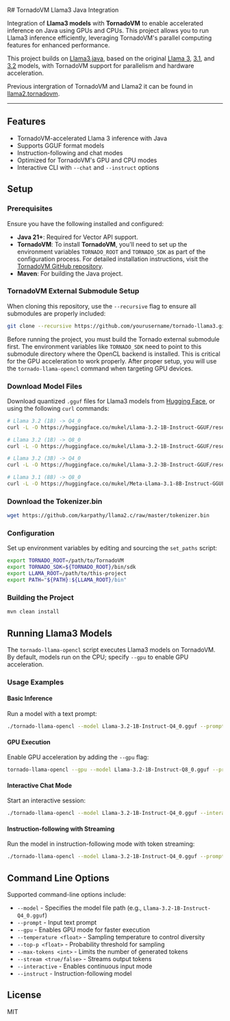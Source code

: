 R# TornadoVM Llama3 Java Integration

Integration of **Llama3 models** with **TornadoVM** to enable accelerated inference on Java using GPUs and CPUs. This project allows you to run Llama3 inference efficiently, leveraging TornadoVM's parallel computing features for enhanced performance.


This project builds on [Llama3.java](https://github.com/mukel/llama3.java), based on the original [Llama 3](https://github.com/meta-llama/llama3), [3.1](https://llama.meta.com/docs/model-cards-and-prompt-formats/llama3_1), and [3.2](https://ai.meta.com/blog/llama-3-2-connect-2024-vision-edge-mobile-devices/) models, with TornadoVM support for parallelism and hardware acceleration.

Previous intergration of TornadoVM and Llama2 it can be found in [llama2.tornadovm](https://github.com/mikepapadim/llama2.tornadovm.java).

---

## Features

- TornadoVM-accelerated Llama 3 inference with Java
- Supports GGUF format models
- Instruction-following and chat modes
- Optimized for TornadoVM's GPU and CPU modes
- Interactive CLI with `--chat` and `--instruct` options

## Setup

### Prerequisites

Ensure you have the following installed and configured:

- **Java 21+**: Required for Vector API support.
- **TornadoVM**: To install **TornadoVM**, you'll need to set up the environment variables `TORNADO_ROOT` and `TORNADO_SDK` as part of the configuration process.
  For detailed installation instructions, visit the [TornadoVM GitHub repository](https://github.com/beehive-lab/TornadoVM).
- **Maven**: For building the Java project.

### TornadoVM External Submodule Setup

When cloning this repository, use the `--recursive` flag to ensure all submodules are properly included:

```bash
git clone --recursive https://github.com/yourusername/tornado-llama3.git
```

Before running the project, you must build the Tornado external submodule first. The environment variables like `TORNADO_SDK` need to point to this submodule directory where the OpenCL backend is installed. This is critical for the GPU acceleration to work properly. After proper setup, you will use the `tornado-llama-opencl` command when targeting GPU devices.

### Download Model Files

Download quantized `.gguf` files for Llama3 models from [Hugging Face](https://huggingface.co/mukel/), or using the following `curl` commands:

```bash
# Llama 3.2 (1B) -> Q4_0
curl -L -O https://huggingface.co/mukel/Llama-3.2-1B-Instruct-GGUF/resolve/main/Llama-3.2-1B-Instruct-Q4_0.gguf

# Llama 3.2 (1B) -> Q8_0
curl -L -O https://huggingface.co/mukel/Llama-3.2-1B-Instruct-GGUF/resolve/main/Llama-3.2-1B-Instruct-Q8_0.gguf

# Llama 3.2 (3B) -> Q4_0
curl -L -O https://huggingface.co/mukel/Llama-3.2-3B-Instruct-GGUF/resolve/main/Llama-3.2-3B-Instruct-Q4_0.gguf

# Llama 3.1 (8B) -> Q8_0
curl -L -O https://huggingface.co/mukel/Meta-Llama-3.1-8B-Instruct-GGUF/resolve/main/Meta-Llama-3.1-8B-Instruct-Q4_0.gguf
```

### Download the Tokenizer.bin
```bash
wget https://github.com/karpathy/llama2.c/raw/master/tokenizer.bin
```

### Configuration

Set up environment variables by editing and sourcing the `set_paths` script:

```bash
export TORNADO_ROOT=/path/to/TornadoVM
export TORNADO_SDK=${TORNADO_ROOT}/bin/sdk
export LLAMA_ROOT=/path/to/this-project
export PATH="${PATH}:${LLAMA_ROOT}/bin"
```

### Building the Project

```bash
mvn clean install
```


## Running Llama3 Models

The `tornado-llama-opencl` script executes Llama3 models on TornadoVM. By default, models run on the CPU; specify `--gpu` to enable GPU acceleration.

### Usage Examples

#### Basic Inference
Run a model with a text prompt:

```bash
./tornado-llama-opencl --model Llama-3.2-1B-Instruct-Q4_0.gguf --prompt "Explain the benefits of GPU acceleration."
```

#### GPU Execution
Enable GPU acceleration by adding the `--gpu` flag:

```bash
tornado-llama-opencl --gpu --model Llama-3.2-1B-Instruct-Q8_0.gguf --prompt "tell me a joke"
```

#### Interactive Chat Mode
Start an interactive session:

```bash
./tornado-llama-opencl --model Llama-3.2-1B-Instruct-Q4_0.gguf --interactive
```

#### Instruction-following with Streaming
Run the model in instruction-following mode with token streaming:

```bash
./tornado-llama-opencl --model Llama-3.2-1B-Instruct-Q4_0.gguf --prompt "List Java advantages." --instruct --stream true
```

## Command Line Options

Supported command-line options include:

- `--model` - Specifies the model file path (e.g., `Llama-3.2-1B-Instruct-Q4_0.gguf`)
- `--prompt` - Input text prompt
- `--gpu` - Enables GPU mode for faster execution
- `--temperature <float>` - Sampling temperature to control diversity
- `--top-p <float>` - Probability threshold for sampling
- `--max-tokens <int>` - Limits the number of generated tokens
- `--stream <true/false>` - Streams output tokens
- `--interactive` - Enables continuous input mode
- `--instruct` - Instruction-following model

## License

MIT
